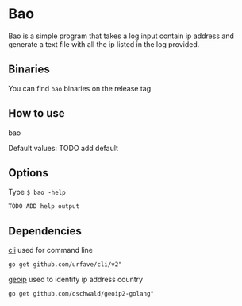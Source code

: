 # Bao

Bao is a simple program that takes a log input contain ip address and generate a text file with all the ip listed
in the log provided.

## Binaries

You can find `bao` binaries on the release tag

## How to use

bao 

Default values:
TODO add default

## Options

 Type `$ bao -help`
 
 ```TODO ADD help output```
 
 ## Dependencies
 
 [cli]("github.com/urfave/cli/v2") used for command line 
 
 `go get github.com/urfave/cli/v2"`
 
[geoip]("github.com/oschwald/geoip2-golang") used to identify ip address country 

`go get github.com/oschwald/geoip2-golang"`
